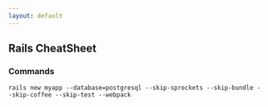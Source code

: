 ```yaml
---
layout: default
---
```

Rails CheatSheet
---

### Commands
	rails new myapp --database=postgresql --skip-sprockets --skip-bundle --skip-coffee --skip-test --webpack
